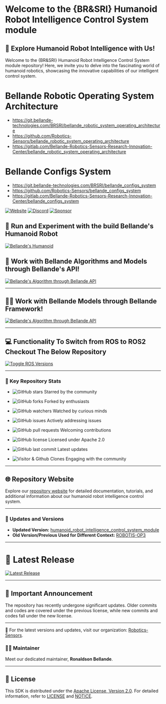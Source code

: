 # Welcome to the {BR&SRI} Humanoid Robot Intelligence Control System module

## 🤖 Explore Humanoid Robot Intelligence with Us!
Welcome to the {BR&SRI} Humanoid Robot Intelligence Control System module repository! Here, we invite you to delve into the fascinating world of humanoid robotics, showcasing the innovative capabilities of our intelligent control system.

# Bellande Robotic Operating System Architecture
- https://git.bellande-technologies.com/BRSRI/bellande_robotic_system_operating_architecture
- https://github.com/Robotics-Sensors/bellande_robotic_system_operating_architecture
- https://gitlab.com/Bellande-Robotics-Sensors-Research-Innovation-Center/bellande_robotic_system_operating_architecture

# Bellande Configs System
- https://git.bellande-technologies.com/BRSRI/bellande_configs_system
- https://github.com/Robotics-Sensors/bellande_configs_system
- https://gitlab.com/Bellande-Robotics-Sensors-Research-Innovation-Center/bellande_configs_system

[![Website](https://img.shields.io/badge/Visit%20our-Website-0099cc?style=for-the-badge)](https://robotics-sensors.github.io)
[![Discord](https://img.shields.io/badge/Join%20our-Discord-7289DA?logo=discord&style=for-the-badge)](https://discord.gg/Yc72nd4w)
[![Sponsor](https://img.shields.io/badge/Sponsor-Robotics%20Sensors%20Research-red?style=for-the-badge&logo=github)](https://github.com/sponsors/Robotics-Sensors)


## 🔄 Run and Experiment with the build Bellande's Humanoid Robot
[![Bellande's Humanoid](https://img.shields.io/badge/Bellande's-Humanoid%20Robot%20Package-blue?style=for-the-badge&logo=ros&color=blue)](https://github.com/Robotics-Sensors/bellande_humanoid_robotics_package)


## 📢 Work with Bellande Algorithms and Models through Bellande's API!
[![Bellande's Algorithm through Bellande API](https://img.shields.io/badge/Bellande's%20Algorithm%20through%20Bellande's%20API-Bellande%20API-blue?style=for-the-badge&logo=ros&color=blue)](https://github.com/Robotics-Sensors/Web-ROS-API)

---

## 🧑‍💼 Work with Bellande Models through Bellande Framework!
[![Bellande's Algorithm through Bellande API](https://img.shields.io/badge/Bellande's%20Models%20through%20Bellande's%20Framework-Bellande%20Framework-blue?style=for-the-badge&logo=ros&color=blue)](https://github.com/Robotics-Sensors/ROS-MODELS)

---

## 💻 Functionality To Switch from ROS to ROS2 Checkout The Below Repository

[![Toggle ROS Versions](https://img.shields.io/badge/Toggle%20ROS%20Versions-Explore%20ROS%20and%20ROS2%20migration-blue?style=for-the-badge&logo=ros&color=blue)](https://github.com/Robotics-Sensors/ros_extension/)

---

### 🚀 Key Repository Stats
- ![GitHub stars](https://img.shields.io/github/stars/Robotics-Sensors/humanoid_robot_intelligence_control_system_module.svg?style=social) Starred by the community
- ![GitHub forks](https://img.shields.io/github/forks/Robotics-Sensors/humanoid_robot_intelligence_control_system_module.svg?style=social) Forked by enthusiasts
- ![GitHub watchers](https://img.shields.io/github/watchers/Robotics-Sensors/humanoid_robot_intelligence_control_system_module.svg?style=social) Watched by curious minds

- ![GitHub issues](https://img.shields.io/github/issues/Robotics-Sensors/humanoid_robot_intelligence_control_system_module.svg) Actively addressing issues
- ![GitHub pull requests](https://img.shields.io/github/issues-pr/Robotics-Sensors/humanoid_robot_intelligence_control_system_module.svg) Welcoming contributions
- ![GitHub license](https://img.shields.io/github/license/Robotics-Sensors/humanoid_robot_intelligence_control_system_module.svg) Licensed under Apache 2.0

- ![GitHub last commit](https://img.shields.io/github/last-commit/Robotics-Sensors/humanoid_robot_intelligence_control_system_module.svg) Latest updates
- ![Visitor & Github Clones](https://img.shields.io/badge/dynamic/json?color=2e8b57&label=Visitor%20%26%20GitHub%20Clones&query=$.count&url=https://api.github.com/repos/Robotics-Sensors/humanoid_robot_intelligence_control_system_module/traffic) Engaging with the community

---

## 🌐 Repository Website
Explore our [repository website](https://robotics-sensors.github.io/humanoid_robot_intelligence_control_system_module) for detailed documentation, tutorials, and additional information about our humanoid robot intelligence control system.

---

### 🔄 Updates and Versions
- **Updated Version:** [humanoid_robot_intelligence_control_system_module](https://github.com/Robotics-Sensors/humanoid_robot_intelligence_control_system_module)
- **Old Version/Previous Used for Different Context:** [ROBOTIS-OP3](https://github.com/ROBOTIS-GIT/ROBOTIS-OP3)

---

# 🎉 Latest Release
[![Latest Release](https://img.shields.io/github/v/release/Robotics-Sensors/humanoid_robot_intelligence_control_system_tools?style=for-the-badge&color=yellow)](https://github.com/Robotics-Sensors/humanoid_robot_intelligence_control_system_module/releases/)

---

## 📢 Important Announcement
The repository has recently undergone significant updates. Older commits and codes are covered under the previous license, while new commits and codes fall under the new license.

---

🚀 For the latest versions and updates, visit our organization: [Robotics-Sensors](https://github.com/Robotics-Sensors).

### 🧑‍💼 Maintainer
Meet our dedicated maintainer, **Ronaldson Bellande**.

---

## 📄 License

This SDK is distributed under the [Apache License, Version 2.0](https://www.apache.org/licenses/LICENSE-2.0). For detailed information, refer to [LICENSE](https://github.com/Robotics-Sensors/humanoid_robot_intelligence_control_system_module/blob/main/LICENSE) and [NOTICE](https://github.com/Robotics-Sensors/humanoid_robot_intelligence_control_system_module/blob/main/LICENSE).
